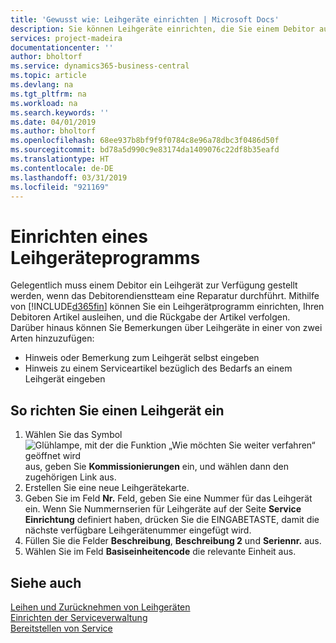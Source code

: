 ```yaml
---
title: 'Gewusst wie: Leihgeräte einrichten | Microsoft Docs'
description: Sie können Leihgeräte einrichten, die Sie einem Debitor ausleihen können, wenn er Serviceartikel im Service hat.
services: project-madeira
documentationcenter: ''
author: bholtorf
ms.service: dynamics365-business-central
ms.topic: article
ms.devlang: na
ms.tgt_pltfrm: na
ms.workload: na
ms.search.keywords: ''
ms.date: 04/01/2019
ms.author: bholtorf
ms.openlocfilehash: 68ee937b8bf9f9f0784c8e96a78dbc3f0486d50f
ms.sourcegitcommit: bd78a5d990c9e83174da1409076c22df8b35eafd
ms.translationtype: HT
ms.contentlocale: de-DE
ms.lasthandoff: 03/31/2019
ms.locfileid: "921169"
---
```

# <a name="set-up-a-loaner-program"></a>Einrichten eines Leihgeräteprogramms
Gelegentlich muss einem Debitor ein Leihgerät zur Verfügung gestellt werden, wenn das Debitorendienstteam eine Reparatur durchführt. Mithilfe von [!INCLUDE[d365fin](includes/d365fin_md.md)] können Sie ein Leihgerätprogramm einrichten, Ihren Debitoren Artikel ausleihen, und die Rückgabe der Artikel verfolgen. Darüber hinaus können Sie Bemerkungen über Leihgeräte in einer von zwei Arten hinzuzufügen:  
  
* Hinweis oder Bemerkung zum Leihgerät selbst eingeben  
* Hinweis zu einem Serviceartikel bezüglich des Bedarfs an einem Leihgerät eingeben  

## <a name="to-set-up-a-loaner"></a>So richten Sie einen Leihgerät ein  
1. Wählen Sie das Symbol ![Glühlampe, mit der die Funktion „Wie möchten Sie weiter verfahren“ geöffnet wird](media/ui-search/search_small.png "Wie möchten Sie weiter verfahren?") aus, geben Sie **Kommissionierungen** ein, und wählen dann den zugehörigen Link aus.  
2. Erstellen Sie eine neue Leihgerätekarte. 
3. Geben Sie im Feld **Nr.** Feld,  geben Sie eine Nummer für das Leihgerät ein. Wenn Sie Nummernserien für Leihgeräte auf der Seite **Service Einrichtung** definiert haben, drücken Sie die EINGABETASTE, damit die nächste verfügbare Leihgerätenummer eingefügt wird.  
4. Füllen Sie die Felder **Beschreibung**, **Beschreibung 2** und **Seriennr.** aus.  
5. Wählen Sie im Feld **Basiseinheitencode** die relevante Einheit aus.  
  
## <a name="see-also"></a>Siehe auch
[Leihen und Zurücknehmen von Leihgeräten](service-how-to-lend-receive-loaners.md)  
[Einrichten der Serviceverwaltung](service-setup-service.md)  
[Bereitstellen von Service](service-deliver-service.md)  

